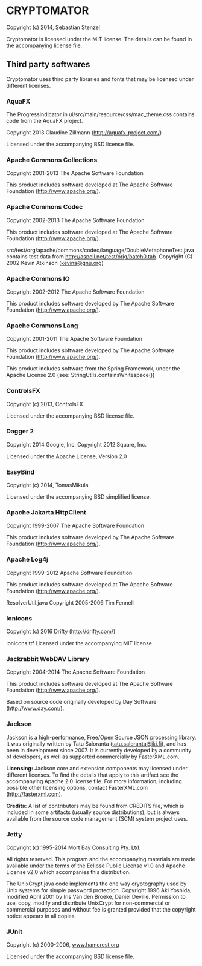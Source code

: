 # CRYPTOMATOR
Copyright (c) 2014, Sebastian Stenzel

Cryptomator is licensed under the MIT license. The details can be found in the accompanying license file.

## Third party softwares
Cryptomator uses third party libraries and fonts that may be licensed under different licenses.

### AquaFX
The ProgressIndicator in ui/src/main/resource/css/mac_theme.css contains code from the AquaFX project.

Copyright 2013 Claudine Zillmann (http://aquafx-project.com/)

Licensed under the accompanying BSD license file.

### Apache Commons Collections
Copyright 2001-2013 The Apache Software Foundation

This product includes software developed at The Apache Software Foundation (http://www.apache.org/).

### Apache Commons Codec
Copyright 2002-2013 The Apache Software Foundation

This product includes software developed at The Apache Software Foundation (http://www.apache.org/).

src/test/org/apache/commons/codec/language/DoubleMetaphoneTest.java contains test data
from http://aspell.net/test/orig/batch0.tab. Copyright (C) 2002 Kevin Atkinson (kevina@gnu.org)

### Apache Commons IO
Copyright 2002-2012 The Apache Software Foundation

This product includes software developed by The Apache Software Foundation (http://www.apache.org/).

### Apache Commons Lang
Copyright 2001-2011 The Apache Software Foundation

This product includes software developed by The Apache Software Foundation (http://www.apache.org/).

This product includes software from the Spring Framework,
under the Apache License 2.0 (see: StringUtils.containsWhitespace())

### ControlsFX
Copyright (c) 2013, ControlsFX

Licensed under the accompanying BSD license file.

### Dagger 2
Copyright 2014 Google, Inc.
Copyright 2012 Square, Inc.

Licensed under the Apache License, Version 2.0

### EasyBind
Copyright (c) 2014, TomasMikula

Licensed under the accompanying BSD simplified license.

### Apache Jakarta HttpClient
Copyright 1999-2007 The Apache Software Foundation

This product includes software developed by The Apache Software Foundation (http://www.apache.org/).

### Apache Log4j
Copyright 1999-2012 Apache Software Foundation

This product includes software developed at The Apache Software Foundation (http://www.apache.org/).

ResolverUtil.java Copyright 2005-2006 Tim Fennell

### Ionicons
Copyright (c) 2016 Drifty (http://drifty.com/)

ionicons.ttf Licensed under the accompanying MIT license

### Jackrabbit WebDAV Library
Copyright 2004-2014 The Apache Software Foundation

This product includes software developed at The Apache Software Foundation (http://www.apache.org/).

Based on source code originally developed by Day Software (http://www.day.com/).

### Jackson
Jackson is a high-performance, Free/Open Source JSON processing library.
It was originally written by Tatu Saloranta (tatu.saloranta@iki.fi), and has
been in development since 2007.
It is currently developed by a community of developers, as well as supported
commercially by FasterXML.com.

**Licensing:** Jackson core and extension components may licensed under different licenses.
To find the details that apply to this artifact see the accompanying Apache 2.0 license file.
For more information, including possible other licensing options, contact
FasterXML.com (http://fasterxml.com).

**Credits:** A list of contributors may be found from CREDITS file, which is included
in some artifacts (usually source distributions); but is always available
from the source code management (SCM) system project uses.

### Jetty
Copyright (c) 1995-2014 Mort Bay Consulting Pty. Ltd.

All rights reserved. This program and the accompanying materials
are made available under the terms of the Eclipse Public License v1.0
and Apache License v2.0 which accompanies this distribution.

The UnixCrypt.java code implements the one way cryptography used by
Unix systems for simple password protection.  Copyright 1996 Aki Yoshida,
modified April 2001  by Iris Van den Broeke, Daniel Deville.
Permission to use, copy, modify and distribute UnixCrypt
for non-commercial or commercial purposes and without fee is
granted provided that the copyright notice appears in all copies.

### JUnit
Copyright (c) 2000-2006, www.hamcrest.org

Licensed under the accompanying BSD license file.
